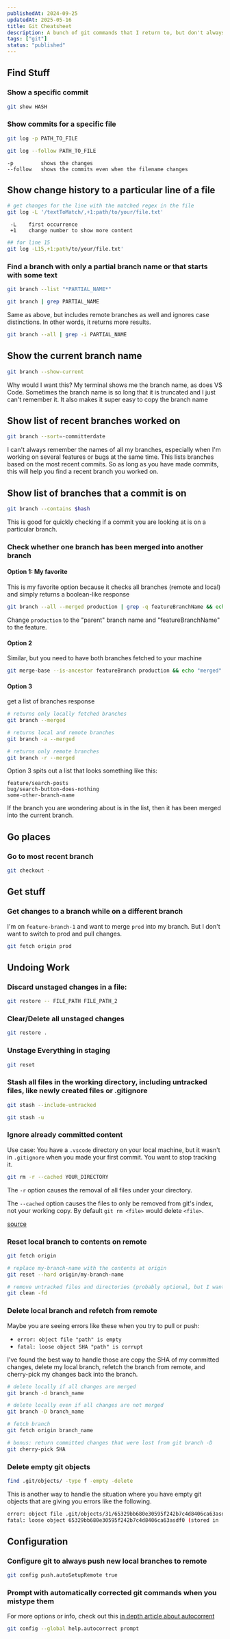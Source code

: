 ```yaml
---
publishedAt: 2024-09-25
updatedAt: 2025-05-16
title: Git Cheatsheet
description: A bunch of git commands that I return to, but don't always remember
tags: ["git"]
status: "published"
---
```


## Find Stuff

### Show a specific commit

```sh
git show HASH
```

### Show commits for a specific file

```sh
git log -p PATH_TO_FILE
```

```sh
git log --follow PATH_TO_FILE
```

```
-p         shows the changes
--follow   shows the commits even when the filename changes
```

## Show change history to a particular line of a file

```sh
# get changes for the line with the matched regex in the file
git log -L '/textToMatch/,+1:path/to/your/file.txt'
```

```
 -L    first occurrence
 +1    change number to show more content
```

```sh
## for line 15
git log -L15,+1:path/to/your/file.txt'
```

### Find a branch with only a partial branch name or that starts with some text

```sh
git branch --list "*PARTIAL_NAME*"
```

```sh
git branch | grep PARTIAL_NAME
```

Same as above, but includes remote branches as well and ignores case distinctions. In other words, it returns more results.

```sh
git branch --all | grep -i PARTIAL_NAME
```

## Show the current branch name

```sh
git branch --show-current
```

Why would I want this? My terminal shows me the branch name, as does VS Code.
Sometimes the branch name is so long that it is truncated and I just can't remember it. It also makes it super easy to copy the branch name

## Show list of recent branches worked on

```sh
git branch --sort=-committerdate
```

I can't always remember the names of all my branches, especially when I'm working on several features or bugs at the same time. This lists branches based on the most recent commits. So as long as you have made commits, this will help you find a recent branch you worked on.

## Show list of branches that a commit is on
```sh
git branch --contains $hash
```

This is good for quickly checking if a commit you are looking at is on a particular branch. 

### Check whether one branch has been merged into another branch

#### Option 1: My favorite

This is my favorite option because it checks all branches (remote and local) and simply returns a boolean-like response

```sh
git branch --all --merged production | grep -q featureBranchName && echo "MERGED" || echo "NOT MERGED"
```

Change `production` to the "parent" branch name and "featureBranchName" to the feature.

#### Option 2

Similar, but you need to have both branches fetched to your machine

```sh
git merge-base --is-ancestor featureBranch production && echo "merged" || echo "not merged"
```

#### Option 3

get a list of branches response

```sh
# returns only locally fetched branches
git branch --merged

# returns local and remote branches
git branch -a --merged

# returns only remote branches
git branch -r --merged
```

Option 3 spits out a list that looks something like this:

```
feature/search-posts
bug/search-button-does-nothing
some-other-branch-name
```

If the branch you are wondering about is in the list, then it has been merged into the current branch.

## Go places

### Go to most recent branch

```sh
git checkout -
```

## Get stuff

### Get changes to a branch while on a different branch
I'm on `feature-branch-1` and want to merge `prod` into my branch. But I don't want to switch to prod and pull changes.

```sh
git fetch origin prod
```

## Undoing Work

### Discard unstaged changes in a file:

```sh
git restore -- FILE_PATH FILE_PATH_2
```

### Clear/Delete all unstaged changes

```sh
git restore .
```

### Unstage Everything in staging

```sh
git reset
```

### Stash all files in the working directory, including untracked files, like newly created files or .gitignore

```sh
git stash --include-untracked
```

```sh
git stash -u
```

### Ignore already committed content

Use case: You have a `.vscode` directory on your local machine, but it wasn't in `.gitignore` when you made your first commit. You want to stop tracking it.

```sh
git rm -r --cached YOUR_DIRECTORY
```

The `-r` option causes the removal of all files under your directory.

The `--cached` option causes the files to only be removed from git's index, not your working copy. By default `git rm <file>` would delete `<file>`.

[source](https://stackoverflow.com/a/1330097/9301652)

### Reset local branch to contents on remote

```sh
git fetch origin

# replace my-branch-name with the contents at origin
git reset --hard origin/my-branch-name

# remove untracked files and directories (probably optional, but I wanted to be completely reset)
git clean -fd
```

### Delete local branch and refetch from remote
Maybe you are seeing errors like these when you try to pull or push:
- `error: object file "path" is empty`  
- `fatal: loose object SHA "path" is corrupt`

I've found the best way to handle those are copy the SHA of my committed changes, delete my local branch, refetch the branch from remote, and cherry-pick my changes back into the branch.

```sh
# delete locally if all changes are merged
git branch -d branch_name 

# delete locally even if all changes are not merged
git branch -D branch_name 

# fetch branch
git fetch origin branch_name

# bonus: return committed changes that were lost from git branch -D
git cherry-pick SHA

```

### Delete empty git objects
```sh
find .git/objects/ -type f -empty -delete
```

This is another way to handle the situation where you have empty git objects that are giving you errors like the following.

```sh
error: object file .git/objects/31/65329bb680e30595f242b7c4d8406ca63asdf0 is empty
fatal: loose object 65329bb680e30595f242b7c4d8406ca63asdf0 (stored in .git/objects/31/65329bb680e30595f242b7c4d8406ca63asdf0) is corrupt
```

## Configuration

### Configure git to always push new local branches to remote

```sh
git config push.autoSetupRemote true
```

### Prompt with automatically corrected git commands when you mistype them

For more options or info, check out this [in depth article about autocorrent](https://blog.gitbutler.com/why-is-git-autocorrect-too-fast-for-formula-one-drivers/)

```sh
git config --global help.autocorrect prompt
```
